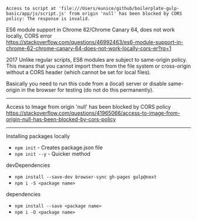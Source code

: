 `Access to script at 'file:///Users/eunice/github/boilerplate-gulp-basic/app/js/script.js' from origin 'null' has been blocked by CORS policy: The response is invalid.`

ES6 module support in Chrome 62/Chrome Canary 64, does not work locally, CORS error<br>
https://stackoverflow.com/questions/46992463/es6-module-support-in-chrome-62-chrome-canary-64-does-not-work-locally-cors-er?rq=1

2017
Unlike regular scripts, ES6 modules are subject to same-origin policy. 
This means that you cannot import them from the file system or cross-origin without a CORS header (which cannot be set for local files).

Basically you need to run this code from a (local) server or disable same-origin in the browser for testing (do not do this permanently). 

---

Access to Image from origin 'null' has been blocked by CORS policy<br>
https://stackoverflow.com/questions/41965066/access-to-image-from-origin-null-has-been-blocked-by-cors-policy

---

Installing packages locally

- `npm init` - Creates package.json file
- `npm init --y` - Quicker method

devDependencies<br>
- `npm install --save-dev browser-sync gh-pages gulp@next`
- `npm i -S <package name>`

dependencies<br>
- `npm install --save <package name>`
- `npm i -D <package name>`